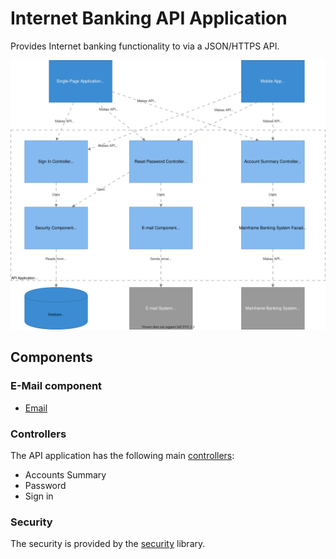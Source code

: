 # Internet Banking API Application

Provides Internet banking functionality to via a JSON/HTTPS API.

![API Application](doc/api-component-diagram.drawio.svg)


## Components

### E-Mail component

* [Email](email)

### Controllers

The API application has the following main [controllers](controllers):

*   Accounts Summary
*   Password
*   Sign in

### Security

The security is provided by the [security](security) library.
